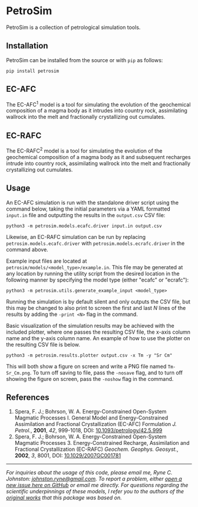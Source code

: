 # PetroSim
PetroSim is a collection of petrological simulation tools.

## Installation
PetroSim can be installed from the source or with `pip` as follows:

    pip install petrosim

## EC-AFC
The EC-AFC<sup>1</sup> model is a tool for simulating the evolution of the geochemical composition of a magma body as it intrudes into country rock, assimilating wallrock into the melt and fractionally crystallizing out cumulates.

## EC-RAFC
The EC-RAFC<sup>2</sup> model is a tool for simulating the evolution of the geochemical composition of a magma body as it and subsequent recharges intrude into country rock, assimilating wallrock into the melt and fractionally crystallizing out cumulates.

## Usage
An EC-AFC simulation is run with the standalone driver script using the command below, taking the initial parameters via a YAML formatted `input.in` file and outputting the results in the `output.csv` CSV file:

    python3 -m petrosim.models.ecafc.driver input.in output.csv


Likewise, an EC-RAFC simulation can be run by replacing `petrosim.models.ecafc.driver` with `petrosim.models.ecrafc.driver` in the command above.

Example input files are located at `petrosim/models/<model_type>/example.in`. This file may be generated at any location by running the utility script from the desired location in the following manner by specifying the model type (either "ecafc" or "ecrafc"):

    python3 -m petrosim.utils.generate_example_input <model_type>

Running the simulation is by default silent and only outputs the CSV file, but this may be changed to also print to screen the first and last *N* lines of the results by adding the `-print <N>` flag in the command.

Basic visualization of the simulation results may be achieved with the included plotter, where one passes the resulting CSV file, the x-axis column name and the y-axis column name. An example of how to use the plotter on the resulting CSV file is below.

    python3 -m petrosim.results.plotter output.csv -x Tm -y "Sr Cm"

This will both show a figure on screen and write a PNG file named `Tm-Sr_Cm.png`. To turn off saving to file, pass the `-nosave` flag, and to turn off showing the figure on screen, pass the `-noshow` flag in the command.

## References
1. Spera, F. J.; Bohrson, W. A. Energy-Constrained Open-System Magmatic Processes I. General Model and Energy-Constrained Assimilation and Fractional Crystallization (EC-AFC) Formulation *J. Petrol.*, **2001**, *42*, 999-1018, DOI: [10.1093/petrology/42.5.999](https://doi.org/10.1093/petrology/42.5.999)
2. Spera, F. J.; Bohrson, W. A. Energy-Constrained Open-System Magmatic Processes 3. Energy-Constrained Recharge, Assimilation and Fractional Crystallization (EC-RAFC) *Geochem. Geophys. Geosyst.*, **2002**, *3*, 8001, DOI: [10.1029/2007GC001781](https://doi.org/10.1029/2007GC001781)

---

_For inquiries about the usage of this code, please email me, Ryne C. Johnston: [johnston.ryne@gmail.com](mailto:johnston.ryne@gmail.com). To report a problem, either [open a new issue here on GitHub](https://github.com/rynecjohnston/petrosim/issues/new) or email me directly. For questions regarding the scientific underpinnings of these models, I refer you to the authors of the [original works](#references) that this package was based on._
